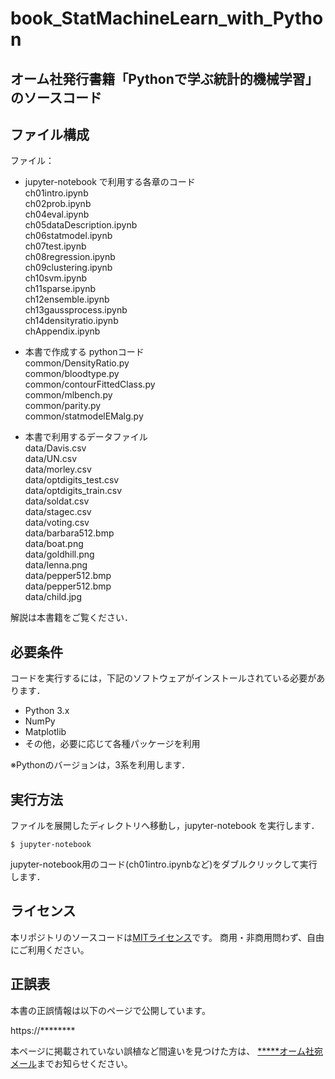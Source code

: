 # book_StatMachineLearn_with_Python
## オーム社発行書籍「Pythonで学ぶ統計的機械学習」のソースコード


## ファイル構成

ファイル：
- jupyter-notebook で利用する各章のコード  
ch01intro.ipynb  
ch02prob.ipynb  
ch04eval.ipynb  
ch05dataDescription.ipynb  
ch06statmodel.ipynb  
ch07test.ipynb  
ch08regression.ipynb  
ch09clustering.ipynb  
ch10svm.ipynb  
ch11sparse.ipynb  
ch12ensemble.ipynb  
ch13gaussprocess.ipynb  
ch14densityratio.ipynb  
chAppendix.ipynb  


- 本書で作成する pythonコード  
common/DensityRatio.py  
common/bloodtype.py  
common/contourFittedClass.py  
common/mlbench.py  
common/parity.py  
common/statmodelEMalg.py  


- 本書で利用するデータファイル  
data/Davis.csv  
data/UN.csv  
data/morley.csv  
data/optdigits_test.csv  
data/optdigits_train.csv  
data/soldat.csv  
data/stagec.csv  
data/voting.csv  
data/barbara512.bmp  
data/boat.png  
data/goldhill.png  
data/lenna.png  
data/pepper512.bmp  
data/pepper512.bmp  
data/child.jpg  

解説は本書籍をご覧ください．


## 必要条件
コードを実行するには，下記のソフトウェアがインストールされている必要があります．

* Python 3.x
* NumPy
* Matplotlib
* その他，必要に応じて各種パッケージを利用

※Pythonのバージョンは，3系を利用します．


## 実行方法

ファイルを展開したディレクトリへ移動し，jupyter-notebook を実行します．

```
$ jupyter-notebook
```

jupyter-notebook用のコード(ch01intro.ipynbなど)をダブルクリックして実行します．


## ライセンス

本リポジトリのソースコードは[MITライセンス](http://www.opensource.org/licenses/MIT)です。
商用・非商用問わず、自由にご利用ください。


## 正誤表

本書の正誤情報は以下のページで公開しています。

https://********

本ページに掲載されていない誤植など間違いを見つけた方は、
[*****オーム社宛メール](<mailto:オーム社宛メール>)までお知らせください。
